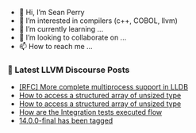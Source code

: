 - 👋 Hi, I’m Sean Perry
- 👀 I’m interested in compilers (c++, COBOL, llvm)
- 🌱 I’m currently learning ...
- 💞️ I’m looking to collaborate on ...
- 📫 How to reach me ...

<!---
s66perry/s66perry is a ✨ special ✨ repository because its `README.md` (this file) appears on your GitHub profile.
You can click the Preview link to take a look at your changes.
--->
### 📕 Latest LLVM Discourse Posts

<!-- DISCOURSE-LLVM:START -->
- [[RFC] More complete multiprocess support in LLDB](https://discourse.llvm.org/t/rfc-more-complete-multiprocess-support-in-lldb/61061#post_9)
- [How to access a structured array of unsized type](https://discourse.llvm.org/t/how-to-access-a-structured-array-of-unsized-type/61220#post_2)
- [How to access a structured array of unsized type](https://discourse.llvm.org/t/how-to-access-a-structured-array-of-unsized-type/61220#post_1)
- [How are the Integration tests executed flow](https://discourse.llvm.org/t/how-are-the-integration-tests-executed-flow/61219#post_1)
- [14.0.0-final has been tagged](https://discourse.llvm.org/t/14-0-0-final-has-been-tagged/61153#post_11)
<!-- DISCOURSE-LLVM:END -->
